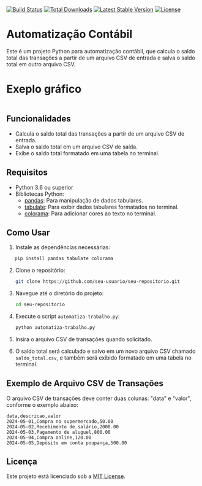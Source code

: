 [![Build Status](https://img.shields.io/badge/build-passing-brightgreen)](https://github.com/seu-usuario/seu-repositorio)
[![Total Downloads](https://img.shields.io/badge/downloads-100k-blue)](https://github.com/seu-usuario/seu-repositorio)
[![Latest Stable Version](https://img.shields.io/badge/version-1.0.0-orange)](https://github.com/seu-usuario/seu-repositorio)
[![License](https://img.shields.io/badge/license-MIT-green)](https://github.com/seu-usuario/seu-repositorio/blob/main/LICENSE)


# Automatização Contábil

Este é um projeto Python para automatização contábil, que calcula o saldo total das transações a partir de um arquivo CSV de entrada e salva o saldo total em outro arquivo CSV.

# Exeplo gráfico
<div>
  <img src=''>
</div>

## Funcionalidades

- Calcula o saldo total das transações a partir de um arquivo CSV de entrada.
- Salva o saldo total em um arquivo CSV de saída.
- Exibe o saldo total formatado em uma tabela no terminal.

## Requisitos

- Python 3.6 ou superior
- Bibliotecas Python:
  - [pandas](https://pandas.pydata.org/): Para manipulação de dados tabulares.
  - [tabulate](https://pypi.org/project/tabulate/): Para exibir dados tabulares formatados no terminal.
  - [colorama](https://pypi.org/project/colorama/): Para adicionar cores ao texto no terminal.

## Como Usar

1. Instale as dependências necessárias:
```bash
   pip install pandas tabulate colorama
   ```

2. Clone o repositório:
   ```bash
   git clone https://github.com/seu-usuario/seu-repositorio.git
   ```

3. Navegue até o diretório do projeto:
   ```bash
   cd seu-repositorio
   ```

4. Execute o script `automatiza-trabalho.py`:
   ```bash
   python automatiza-trabalho.py
   ```

5. Insira o arquivo CSV de transações quando solicitado.

6. O saldo total será calculado e salvo em um novo arquivo CSV chamado `saldo_total.csv`, e também será exibido formatado em uma tabela no terminal.

## Exemplo de Arquivo CSV de Transações

O arquivo CSV de transações deve conter duas colunas: "data" e "valor", conforme o exemplo abaixo:

```csv
data,descricao,valor
2024-05-01,Compra no supermercado,50.00
2024-05-02,Recebimento de salário,2000.00
2024-05-03,Pagamento de aluguel,800.00
2024-05-04,Compra online,120.00
2024-05-05,Depósito em conta poupança,500.00
```

## Licença

Este projeto está licenciado sob a [MIT License](LICENSE).
